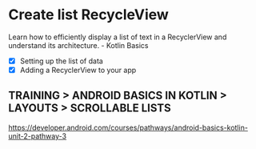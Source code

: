 # Create list RecycleView
Learn how to efficiently display a list of text in a RecyclerView and understand its architecture. - Kotlin Basics

- [x] Setting up the list of data
- [x] Adding a RecyclerView to your app

## TRAINING > ANDROID BASICS IN KOTLIN > LAYOUTS > SCROLLABLE LISTS
https://developer.android.com/courses/pathways/android-basics-kotlin-unit-2-pathway-3
